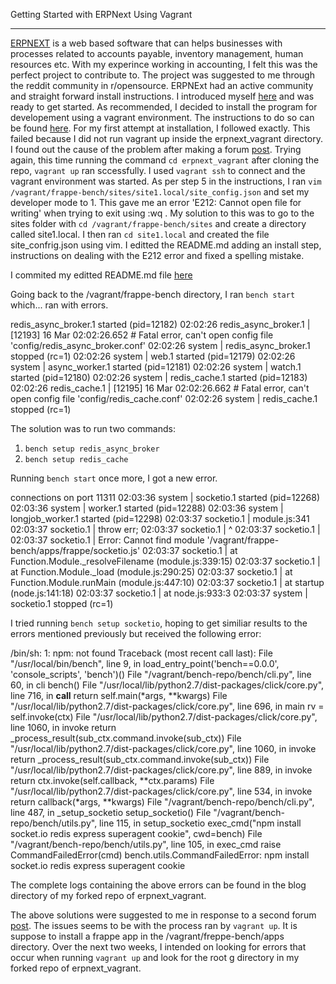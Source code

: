 Getting Started with ERPNext Using Vagrant

--------------------------------------------

<a href="https://erpnext.com/">ERPNEXT</a> is a web based software that can helps businesses with processes related to accounts payable, inventory management, human resources etc. With my experince working in accounting, I felt this was the perfect project to contribute to. The project was suggested to me through the reddit community in r/opensource. ERPNExt had an active community and straight forward install instructions. I introduced myself <a href="https://discuss.erpnext.com/t/getting-erpnext-installed-for-developing/10877/3">here</a> and was ready to get started. As recommended, I decided to install the program for developement using a vagrant environment. The instructions to do so can be found <a href="https://github.com/frappe/erpnext_vagrant/blob/master/README.md">here</a>. For my first attempt at installation, I followed exactly. This failed because I did not run vagrant up inside the erpnext_vagrant directory. I found out the cause of the problem after making a forum <a href="https://discuss.erpnext.com/t/trouble-installing-erpnext-w-vagrant-solved/11086/3">post</a>. Trying again, this time running the command `cd erpnext_vagrant` after cloning the repo, `vagrant up` ran sccessfully. I used `vagrant ssh` to connect and the vagrant environment was started. As per step 5 in the instructions, I ran `vim /vagrant/frappe-bench/sites/site1.local/site_config.json` and set my developer mode to 1. This gave me an error 'E212: Cannot open file for writing' when trying to exit using :wq . My solution to this was to go to the sites folder with `cd /vagrant/frappe-bench/sites` and create a directory called site1.local. I then ran `cd site1.local` and created the file site_confrig.json using vim. I editted the README.md adding an install step, instructions on dealing with the E212 error and fixed a spelling mistake.

I commited my editted README.md file <a href="https://github.com/bergstrat/erpnext_vagrant/commit/0b1fc9e167e78e96d827dfb952d3ae4bcf7d9eab">here</a>

Going back to the /vagrant/frappe-bench directory, I ran `bench start` which... ran with errors.

redis_async_broker.1 started (pid=12182)
02:02:26 redis_async_broker.1 | [12193] 16 Mar 02:02:26.652 # Fatal error, can't open config file 'config/redis_async_broker.conf'
02:02:26 system               | redis_async_broker.1 stopped (rc=1)
02:02:26 system               | web.1 started (pid=12179)
02:02:26 system               | async_worker.1 started (pid=12181)
02:02:26 system               | watch.1 started (pid=12180)
02:02:26 system               | redis_cache.1 started (pid=12183)
02:02:26 redis_cache.1        | [12195] 16 Mar 02:02:26.662 # Fatal error, can't open config file 'config/redis_cache.conf'
02:02:26 system               | redis_cache.1 stopped (rc=1)


The solution was to run two commands:
1. `bench setup redis_async_broker`
2. `bench setup redis_cache`

Running `bench start` once more, I got a new error.

connections on port 11311
02:03:36 system               | socketio.1 started (pid=12268)
02:03:36 system               | worker.1 started (pid=12288)
02:03:36 system               | longjob_worker.1 started (pid=12298)
02:03:37 socketio.1           | module.js:341
02:03:37 socketio.1           |     throw err;
02:03:37 socketio.1           |     ^
02:03:37 socketio.1           |
02:03:37 socketio.1           | Error: Cannot find module '/vagrant/frappe-bench/apps/frappe/socketio.js'
02:03:37 socketio.1           |     at Function.Module._resolveFilename (module.js:339:15)
02:03:37 socketio.1           |     at Function.Module._load (module.js:290:25)
02:03:37 socketio.1           |     at Function.Module.runMain (module.js:447:10)
02:03:37 socketio.1           |     at startup (node.js:141:18)
02:03:37 socketio.1           |     at node.js:933:3
02:03:37 system               | socketio.1 stopped (rc=1)


I tried running `bench setup socketio`, hoping to get similiar results to the errors mentioned previously but received the following error:

/bin/sh: 1: npm: not found
Traceback (most recent call last):
  File "/usr/local/bin/bench", line 9, in <module>
      load_entry_point('bench==0.0.0', 'console_scripts', 'bench')()
        File "/vagrant/bench-repo/bench/cli.py", line 60, in cli
	    bench()
	      File "/usr/local/lib/python2.7/dist-packages/click/core.py", line 716, in __call__
	          return self.main(*args, **kwargs)
		    File "/usr/local/lib/python2.7/dist-packages/click/core.py", line 696, in main
		        rv = self.invoke(ctx)
			  File "/usr/local/lib/python2.7/dist-packages/click/core.py", line 1060, in invoke
			      return _process_result(sub_ctx.command.invoke(sub_ctx))
			        File "/usr/local/lib/python2.7/dist-packages/click/core.py", line 1060, in invoke
				    return _process_result(sub_ctx.command.invoke(sub_ctx))
				      File "/usr/local/lib/python2.7/dist-packages/click/core.py", line 889, in invoke
				          return ctx.invoke(self.callback, **ctx.params)
					    File "/usr/local/lib/python2.7/dist-packages/click/core.py", line 534, in invoke
					        return callback(*args, **kwargs)
						  File "/vagrant/bench-repo/bench/cli.py", line 487, in _setup_socketio
						      setup_socketio()
						        File "/vagrant/bench-repo/bench/utils.py", line 115, in setup_socketio
							    exec_cmd("npm install socket.io redis express superagent cookie", cwd=bench)
							      File "/vagrant/bench-repo/bench/utils.py", line 105, in exec_cmd
							          raise CommandFailedError(cmd)
								  bench.utils.CommandFailedError: npm install socket.io redis express superagent cookie

The complete logs containing the above errors can be found in the blog directory of my forked repo of erpnext_vagrant.

The above solutions were suggested to me in response to a second forum <a href="https://discuss.erpnext.com/t/error-cant-open-config-file-when-i-run-bench-start/11088/12">post</a>.
The issues seems to be with the process ran by `vagrant up`. It is suppose to install a frappe app in the /vagrant/freppe-bench/apps directory. Over the next two weeks, I intended on looking for errors that occur when running `vagrant up` and look for the root g directory in my forked repo of erpnext_vagrant.
